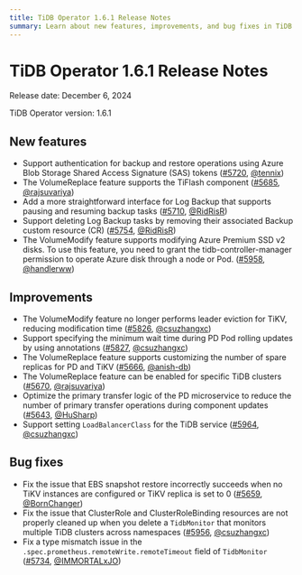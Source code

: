 ```yaml
---
title: TiDB Operator 1.6.1 Release Notes
summary: Learn about new features, improvements, and bug fixes in TiDB Operator 1.6.1.
---
```


# TiDB Operator 1.6.1 Release Notes

Release date: December 6, 2024

TiDB Operator version: 1.6.1

## New features

- Support authentication for backup and restore operations using Azure Blob Storage Shared Access Signature (SAS) tokens ([#5720](https://github.com/pingcap/tidb-operator/pull/5720), [@tennix](https://github.com/tennix))
- The VolumeReplace feature supports the TiFlash component ([#5685](https://github.com/pingcap/tidb-operator/pull/5685), [@rajsuvariya](https://github.com/rajsuvariya))
- Add a more straightforward interface for Log Backup that supports pausing and resuming backup tasks ([#5710](https://github.com/pingcap/tidb-operator/pull/5710), [@RidRisR](https://github.com/RidRisR))
- Support deleting Log Backup tasks by removing their associated Backup custom resource (CR) ([#5754](https://github.com/pingcap/tidb-operator/pull/5754), [@RidRisR](https://github.com/RidRisR))
- The VolumeModify feature supports modifying Azure Premium SSD v2 disks. To use this feature, you need to grant the tidb-controller-manager permission to operate Azure disk through a node or Pod. ([#5958](https://github.com/pingcap/tidb-operator/pull/5958), [@handlerww](https://github.com/handlerww))

## Improvements

- The VolumeModify feature no longer performs leader eviction for TiKV, reducing modification time ([#5826](https://github.com/pingcap/tidb-operator/pull/5826), [@csuzhangxc](https://github.com/csuzhangxc))
- Support specifying the minimum wait time during PD Pod rolling updates by using annotations ([#5827](https://github.com/pingcap/tidb-operator/pull/5827), [@csuzhangxc](https://github.com/csuzhangxc))
- The VolumeReplace feature supports customizing the number of spare replicas for PD and TiKV ([#5666](https://github.com/pingcap/tidb-operator/pull/5666), [@anish-db](https://github.com/anish-db))
- The VolumeReplace feature can be enabled for specific TiDB clusters ([#5670](https://github.com/pingcap/tidb-operator/pull/5670), [@rajsuvariya](https://github.com/rajsuvariya))
- Optimize the primary transfer logic of the PD microservice to reduce the number of primary transfer operations during component updates ([#5643](https://github.com/pingcap/tidb-operator/pull/5643), [@HuSharp](https://github.com/HuSharp))
- Support setting `LoadBalancerClass` for the TiDB service ([#5964](https://github.com/pingcap/tidb-operator/pull/5964), [@csuzhangxc](https://github.com/csuzhangxc))

## Bug fixes

- Fix the issue that EBS snapshot restore incorrectly succeeds when no TiKV instances are configured or TiKV replica is set to 0 ([#5659](https://github.com/pingcap/tidb-operator/pull/5659), [@BornChanger](https://github.com/BornChanger))
- Fix the issue that ClusterRole and ClusterRoleBinding resources are not properly cleaned up when you delete a `TidbMonitor` that monitors multiple TiDB clusters across namespaces ([#5956](https://github.com/pingcap/tidb-operator/pull/5956), [@csuzhangxc](https://github.com/csuzhangxc))
- Fix a type mismatch issue in the `.spec.prometheus.remoteWrite.remoteTimeout` field of `TidbMonitor`  ([#5734](https://github.com/pingcap/tidb-operator/pull/5734), [@IMMORTALxJO](https://github.com/IMMORTALxJO))
